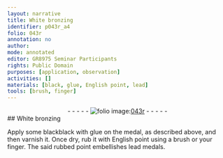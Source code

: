 ```yaml
---
layout: narrative
title: White bronzing
identifier: p043r_a4
folio: 043r
annotation: no
author:
mode: annotated
editor: GR8975 Seminar Participants
rights: Public Domain
purposes: [application, observation]
activities: []
materials: [black, glue, English point, lead]
tools: [brush, finger]
---
```


 <div class="folio" align="center">- - - - - <a href="http://gallica.bnf.fr/ark:/12148/btv1b10500001g/f91.image" target="_blank"><img src="https://cu-mkp.github.io/GR8975-edition/assets/photo-icon.png" alt="folio image: " style="display:inline-block; margin-bottom:-3px;"/>043r</a> - - - - - </div>   
## White bronzing

 
Apply some <span class="material">black</span>black with <span class="material">glue</span> on the medal, as described above, and then varnish it. Once dry, rub it with <span class="material">English point</span> using a <span class="tool">brush</span> or your <span class="tool">finger</span>. The said rubbed point embellishes <span class="material">lead</span> medals.
 